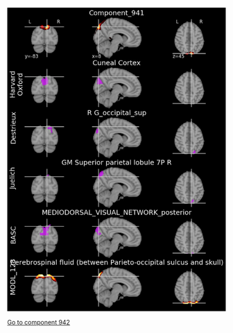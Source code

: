 


![941](preliminary/941.jpg "Component 941")

[Go to component 942](https://parietal-inria.github.io/MODL_atlas/1024/942 "Component 942")